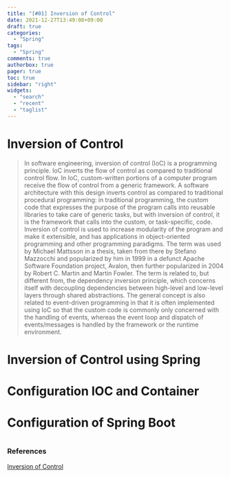 ```yaml
---
title: "[#01] Inversion of Control"
date: 2021-12-27T13:49:08+09:00
draft: true
categories:
  - "Spring"
tags:
  - "Spring"
comments: true
authorbox: true
pager: true
toc: true
sidebar: "right"
widgets:
  - "search"
  - "recent"
  - "taglist"
---
```


# Inversion of Control
> In software engineering, inversion of control (IoC) is a programming principle. IoC inverts the flow of control as compared to traditional control flow. In IoC, custom-written portions of a computer program receive the flow of control from a generic framework. A software architecture with this design inverts control as compared to traditional procedural programming: in traditional programming, the custom code that expresses the purpose of the program calls into reusable libraries to take care of generic tasks, but with inversion of control, it is the framework that calls into the custom, or task-specific, code.
  Inversion of control is used to increase modularity of the program and make it extensible, and has applications in object-oriented programming and other programming paradigms. The term was used by Michael Mattsson in a thesis, taken from there by Stefano Mazzocchi and popularized by him in 1999 in a defunct Apache Software Foundation project, Avalon, then further popularized in 2004 by Robert C. Martin and Martin Fowler.
  The term is related to, but different from, the dependency inversion principle, which concerns itself with decoupling dependencies between high-level and low-level layers through shared abstractions. The general concept is also related to event-driven programming in that it is often implemented using IoC so that the custom code is commonly only concerned with the handling of events, whereas the event loop and dispatch of events/messages is handled by the framework or the runtime environment.

# Inversion of Control using Spring

# Configuration IOC and Container

# Configuration of Spring Boot

# 
 











### References
[Inversion of Control](https://en.wikipedia.org/wiki/Inversion_of_control)
